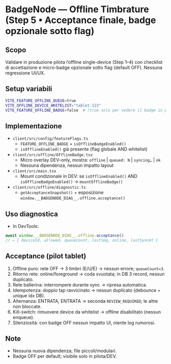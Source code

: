 # BadgeNode — Offline Timbrature (Step 5 • Acceptance finale, badge opzionale sotto flag)

## Scopo
Validare in produzione pilota l’offline single-device (Step 1–4) con checklist di accettazione e micro-badge opzionale sotto flag (default OFF). Nessuna regressione UI/UX.

## Setup variabili
```bash
VITE_FEATURE_OFFLINE_QUEUE=true
VITE_OFFLINE_DEVICE_WHITELIST="tablet-123"
VITE_FEATURE_OFFLINE_BADGE=false  # (true solo per vedere il badge in pilota)
```

## Implementazione
- `client/src/config/featureFlags.ts`
  - `FEATURE_OFFLINE_BADGE` + `isOfflineBadgeEnabled()`
  - `isOfflineEnabled()` già presente (flag globale AND whitelist)
- `client/src/offline/OfflineBadge.tsx`
  - Micro overlay DEV-only, mostra: `offline` | `queued: N` | `syncing…` | `ok`
  - Nessuna dipendenza, nessun impatto layout
- `client/src/main.tsx`
  - Mount condizionale in DEV: se `isOfflineEnabled()` AND `isOfflineBadgeEnabled()` → `mountOfflineBadge()`
- `client/src/offline/diagnostic.ts`
  - `getAcceptanceSnapshot()` + esposizione `window.__BADGENODE_DIAG__.offline.acceptance()`

## Uso diagnostica
- In DevTools:
```js
await window.__BADGENODE_DIAG__.offline.acceptance()
// → { deviceId, allowed, queueCount, lastSeq, online, lastSyncAt }
```

## Acceptance (pilot tablet)
1. Offline puro: rete OFF → 3 timbri (E/U/E) → nessun errore; `queueCount=3`.
2. Ritorno rete: online/foreground → coda svuotata; in DB 3 record, nessun duplicato.
3. Rete ballerina: interrompere durante sync → ripresa automatica.
4. Idempotenza: doppio tap ravvicinato → nessun duplicato (debounce + unique idx DB).
5. Alternanza: ENTRATA, ENTRATA → seconda `REVIEW_REQUIRED`; le altre non bloccate.
6. Kill-switch: rimuovere device da whitelist → offline disabilitato (nessun enqueue).
7. Silenziosità: con badge OFF nessun impatto UI, niente log rumorosi.

## Note
- Nessuna nuova dipendenza; file piccoli/modulari.
- Badge OFF per default; visibile solo in pilota/DEV.
